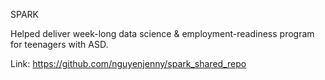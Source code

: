 SPARK

Helped deliver week-long data science & employment-readiness program for teenagers with ASD.

Link: https://github.com/nguyenjenny/spark_shared_repo